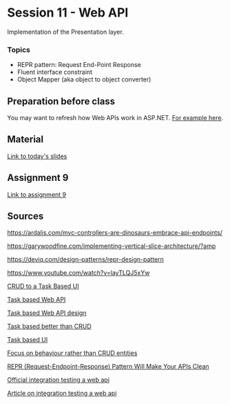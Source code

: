 # Session 11 - Web API
Implementation of the Presentation layer.

### Topics
* REPR pattern: Request End-Point Response
* Fluent interface constraint
* Object Mapper (aka object to object converter)

## Preparation before class
You may want to refresh how Web APIs work in ASP.NET. [For example here](https://learn.microsoft.com/en-us/aspnet/core/tutorials/first-web-api?view=aspnetcore-8.0&tabs=visual-studio).


## Material
[Link to today's slides](https://viaucdk-my.sharepoint.com/:p:/g/personal/trmo_viauc_dk/EcGyi5_x6JxPsVryMARuiXoBaSPA2eFvI_XijsHN__rVMw?e=35SRYl)

## Assignment 9
[Link to assignment 9](https://viaucdk-my.sharepoint.com/:w:/g/personal/trmo_viauc_dk/EXjaySgtVtxCra4dPRWPSGEB0nOqtpshbxQqUshxdunj-Q?e=sazOlY)

## Sources
https://ardalis.com/mvc-controllers-are-dinosaurs-embrace-api-endpoints/

https://garywoodfine.com/implementing-vertical-slice-architecture/?amp

https://deviq.com/design-patterns/repr-design-pattern

https://www.youtube.com/watch?v=layTLQJ5xYw

[CRUD to a Task Based UI](https://www.youtube.com/watch?v=DjZepWrAKzM)

[Task based Web API](https://www.youtube.com/watch?v=6XO6vSiioWE)

[Task based Web API design](https://www.linkedin.com/advice/0/what-some-best-practices-using-restful)

[Task based better than CRUD](https://betterprogramming.pub/is-task-based-ui-a-better-solution-than-crud-apis-768648fc5161)

[Task based UI](https://cqrs.wordpress.com/documents/task-based-ui/)

[Focus on behaviour rather than CRUD entities](https://www.youtube.com/watch?v=v5Fss4fCl8c)

[REPR (Request-Endpoint-Response) Pattern Will Make Your APIs Clean](https://www.youtube.com/watch?v=layTLQJ5xYw&t=458s)

[Official integration testing a web api](https://learn.microsoft.com/en-us/aspnet/core/test/integration-tests?view=aspnetcore-8.0)

[Article on integration testing a web api](https://juliocasal.com/blog/Dont-Unit-Test-Your-AspNetCore-API.html)